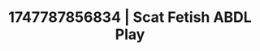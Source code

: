 ---
categories:
- Vocal tease
- Erotic archetypes
- Sultry laughter
- Subtle dominance
- Real couple content
image: /assets/images/1747787856834.jpg
layout: post
seo:
  description: Featured content with high-quality Scat Fetish, ABDL Play. HD images
    available.
  keywords: Scat Fetish, ABDL Play
  og_image: /assets/images/1747787856834.jpg
  schema_type: VisualArtwork
tags:
- ABDL Play
- '#1747787856834'
- Scat Fetish
title: 1747787856834 | Scat Fetish ABDL Play
---